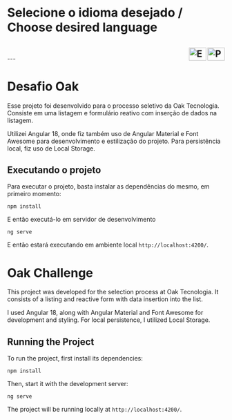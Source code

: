 # Selecione o idioma desejado / Choose desired language

## [<img align="right" height="30" width="40" src="https://upload.wikimedia.org/wikipedia/commons/thumb/0/05/Flag_of_Brazil.svg/1280px-Flag_of_Brazil.svg.png" alt="Portuguese"/>](#desafio-oak) [<img align="right" height="30" width="40" src="https://upload.wikimedia.org/wikipedia/en/thumb/a/ae/Flag_of_the_United_Kingdom.svg/1280px-Flag_of_the_United_Kingdom.svg.png" alt="English"/>](#oak-challenge)

<br />
---

# Desafio Oak

Esse projeto foi desenvolvido para o processo seletivo da Oak Tecnologia. Consiste em uma listagem e formulário reativo com inserção de dados na listagem.

Utilizei Angular 18, onde fiz também uso de Angular Material e Font Awesome para desenvolvimento e estilização do projeto. Para persistência local, fiz uso de Local Storage.

## Executando o projeto

Para executar o projeto, basta instalar as dependências do mesmo, em primeiro momento:

```
npm install
```

E então executá-lo em servidor de desenvolvimento

```
ng serve
```

E então estará executando em ambiente local `http://localhost:4200/`.

# Oak Challenge

This project was developed for the selection process at Oak Tecnologia. It consists of a listing and reactive form with data insertion into the list.

I used Angular 18, along with Angular Material and Font Awesome for development and styling. For local persistence, I utilized Local Storage.

## Running the Project

To run the project, first install its dependencies:

```
npm install
```

Then, start it with the development server:

```
ng serve
```

The project will be running locally at `http://localhost:4200/`.
